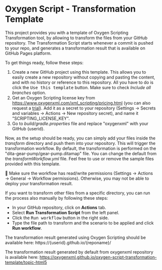 # Oxygen Script - Transformation Template
This project provides you with a template of Oxygen Scripting Transformation tool, 
by allowing to transform the files from your GitHub repository. The Transformation
Script starts whenever a commit is pushed to your repo, and generates a transformation
result that is available on GitHub Pages platform.

To get things ready, follow these steps:
1. Create a new GitHub project using this template. This allows you to easily create a new repository without copying and pasting the content, and with no history or reference to this repository.
   All you have to do is click the <kbd>Use this template</kbd> button. Make sure to check <i>Include all branches</i> option.
2. Get an Oxygen Scripting license key from https://www.oxygenxml.com/xml_scripting/pricing.html (you can also request a [trial](https://www.oxygenxml.com/xml_scripting/register.html)). Add it as a secret to your repository (Settings &#8594; Secrets and variables &#8594; Actions &#8594; New repository secret), and name it "SCRIPTING_LICENSE_KEY". 
3. Go to <i>build/gradle.properties</i> file and replace "oxygenxml" with your GitHub {userid}.

Now, as the setup should be ready, you can simply add your files inside the <i>transform</i> directory and push them into your repository.
This will trigger the transformation workflow. By default, the transformation is performed on the  "dita-gear-pump/gear-pump.ditamap" file. You can change the default from the <i>transformWorkflow.yml</i> file. Feel free to use or remove the sample files provided with this template.

📝 Make sure the workflow has read/write permissions (Settings &#8594; Actions &#8594; General &#8594; Workflow permissions). Otherwise, you may not be able to deploy your transformation result.

If you want to transform other files from a specific directory, you can run the process also manually by following these steps:
- In your GitHub repository, click on <b>Actions</b> tab.
- Select <b>Run Transformation Script</b> from the left panel.
- Click the <kbd>Run workflow</kbd> button in the right side.
- Type the file path to transform and the scenario to be applied and click <b>Run workflow</b>.

The transformation result generated using Oxygen Scripting should be available here:
https://{userid}.github.io/{reponame}/

The transformation result generated by default from oxygenxml repository is available here:
https://oxygenxml.github.io/oxygen-script-transformation-template/topic-html5
